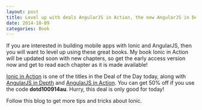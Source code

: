 ```yaml
---
layout: post
title: Level up with deals AngularJS in Action, the new AngularJS in Depth, and Ionic in Action
date: 2014-10-09
categories: Book
---
```

If you are interested in building mobile apps with Ionic and AngularJS, then you will want to level up using these great books. My book Ionic in Action will be updated soon with new chapters, so get the early access version now and get to read each chapter as it is made available!

<!--more-->

[Ionic in Action](http://www.manning.com/wilken?a_aid=ionicinaction) is one of the titles in the Deal of the Day today, along with [AngularJS in Depth](http://www.manning.com/aden?a_aid=ionicinaction) and [AngularJS in Action](http://www.manning.com/bford?a_aid=ionicinaction). You can get 50% off if you use the code **dotd100914au**. Hurry, this deal is only good for today!

Follow this blog to get more tips and tricks about Ionic.
